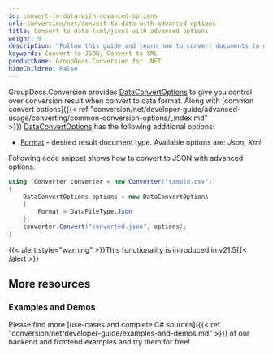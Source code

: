 ```yaml
---
id: convert-to-data-with-advanced-options
url: conversion/net/convert-to-data-with-advanced-options
title: Convert to data (xml/json) with advanced options
weight: 9
description: "Follow this guide and learn how to convert documents to data (xml/json) using GroupDocs.Conversion for .NET."
keywords: Convert to JSON, Convert to XML
productName: GroupDocs.Conversion for .NET
hideChildren: False
---
```

GroupDocs.Conversion provides [DataConvertOptions](https://apireference.groupdocs.com/net/conversion/groupdocs.conversion.options.convert/dataconvertoptions) to give you control over conversion result when convert to data format. Along with [common convert options]({{< ref "conversion/net/developer-guide/advanced-usage/converting/common-conversion-options/_index.md" >}}) [DataConvertOptions](https://apireference.groupdocs.com/net/conversion/groupdocs.conversion.options.convert/dataconvertoptions) has the following additional options:

*   [Format](https://apireference.groupdocs.com/net/conversion/groupdocs.conversion.options.convert.convertoptions/1/properties/format) - desired result document type. Available options are: *Json, Xml*

Following code snippet shows how to convert to JSON with advanced options.

```csharp
using (Converter converter = new Converter("sample.csv"))
{
    DataConvertOptions options = new DataConvertOptions
    {
        Format = DataFileType.Json
    };
    converter.Convert("converted.json", options);
}
```

{{< alert style="warning" >}}This functionality is introduced in v21.5{{< /alert >}}

## More resources

### Examples and Demos

Please find more [use-cases and complete C# sources]({{< ref "conversion/net/developer-guide/examples-and-demos.md" >}}) of our backend and frontend examples and try them for free!